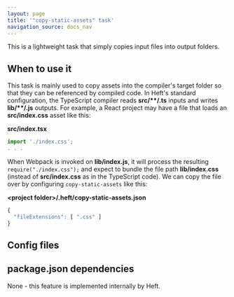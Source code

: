 ```yaml
---
layout: page
title: '"copy-static-assets" task'
navigation_source: docs_nav
---
```


This is a lightweight task that simply copies input files into output folders.


## When to use it

This task is mainly used to copy assets into the compiler's target folder so that they can be referenced by compiled code.  In Heft's standard configuration, the TypeScript compiler reads **src/\*\*/.ts** inputs and writes **lib/\*\*/.js** outputs.  For example, a React project may have a file that loads an **src/index.css** asset like this:

**src/index.tsx**
```ts
import './index.css';
. . .
```

When Webpack is invoked on **lib/index.js**, it will process the resulting `require("./index.css");` and expect to bundle the file path **lib/index.css** (instead of **src/index.css** as in the TypeScript code).  We can copy the file over by configuring `copy-static-assets` like this:

**&lt;project folder&gt;/.heft/copy-static-assets.json**
```js
{
  "fileExtensions": [ ".css" ]
}
```

## Config files




## package.json dependencies

None - this feature is implemented internally by Heft.
